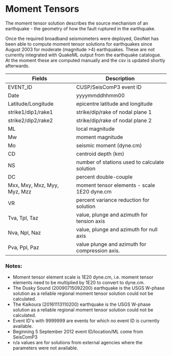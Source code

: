 # Moment Tensors

The moment tensor solution describes the source mechanism of an earthquake - the geometry of how the fault ruptured in the earthquake. 

Once the required broadband seismometers were deployed, GeoNet has been able to compute moment tensor solutions for earthquakes since August 2003 for moderate (magnitude >4) earthquakes. These are not currently integrated with QuakeML output from the earthquake catalogue. At the moment these are computed manually and the csv is updated shortly afterwards. 

Fields | Description |
-------| ----------- |
EVENT_ID | CUSP/SeisComP3 event ID |
Date | yyyymmddhhmm00 |
Latitude/Longitude | epicentre latitude and longitude |
strike1/dip1/rake1 | strike/dip/rake of nodal plane 1 |
strike2/dip2/rake2 | strike/dip/rake of nodal plane 2 |
ML | local magnitude |
Mw | moment magnitude |
Mo | seismic moment (dyne.cm) |
CD | centroid depth (km) |
NS | number of stations used to calculate solution |
DC | percent double-couple |
Mxx, Mxy, Mxz, Myy, Myz, Mzz | moment tensor elements - scale 1E20 dyne.cm |
VR | percent variance reduction for solution |
Tva, Tpl, Taz | value, plunge and azimuth for tension axis |
Nva, Npl, Naz | value, plunge and azimuth for null axis |
Pva, Ppl, Paz | value plunge and azimuth for compression  axis. |

### Notes:
- Moment tensor element scale is 1E20 dyne.cm, i.e. moment tensor elements need to be multiplied by 1E20 to convert to dyne.cm.
- The Dusky Sound (20090715092200) earthquake is the USGS W-phase solution as a reliable regional moment tensor solution could not be calculated.
- The Kaikoura (20161113110200) earthquake is the USGS W-phase solution as a reliable regional moment tensor solution could not be calculated.
-  Event ID's with 9999999 are events for which no event ID is currently available.
-  Beginning 5 September 2012 event ID/location/ML come from SeisComP3
-  n/a values are for solutions from external agencies where the parameters were not available. 
